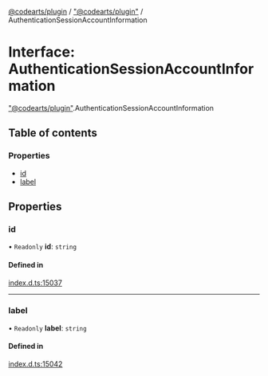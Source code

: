 [@codearts/plugin](../README.md) / ["@codearts/plugin"](../modules/_codearts_plugin_.md) / AuthenticationSessionAccountInformation

# Interface: AuthenticationSessionAccountInformation

["@codearts/plugin"](../modules/_codearts_plugin_.md).AuthenticationSessionAccountInformation

## Table of contents

### Properties

- [id](codearts_plugin_.AuthenticationSessionAccountInformation.md#id)
- [label](codearts_plugin_.AuthenticationSessionAccountInformation.md#label)

## Properties

### id

• `Readonly` **id**: `string`

#### Defined in

[index.d.ts:15037](https://github.com/huaweicloud/cloudide-plugin-api/blob/a4193a8/index.d.ts#L15037)

___

### label

• `Readonly` **label**: `string`

#### Defined in

[index.d.ts:15042](https://github.com/huaweicloud/cloudide-plugin-api/blob/a4193a8/index.d.ts#L15042)
